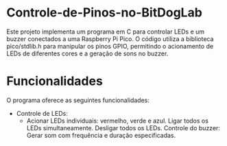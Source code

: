 # Controle-de-Pinos-no-BitDogLab


Este projeto implementa um programa em C para controlar LEDs e um buzzer conectados a uma Raspberry Pi Pico. O código utiliza a biblioteca pico/stdlib.h para manipular os pinos GPIO, permitindo o acionamento de LEDs de diferentes cores e a geração de sons no buzzer.
# Funcionalidades
O programa oferece as seguintes funcionalidades:

  - Controle de LEDs:
    - Acionar LEDs individuais: vermelho, verde e azul.
Ligar todos os LEDs simultaneamente.
Desligar todos os LEDs.
Controle do buzzer:
Gerar som com frequência e duração especificadas.
